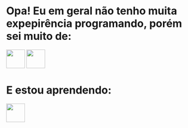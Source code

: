 # Opa! Eu em geral não tenho muita expepirência programando, porém sei muito de:

<img src="https://cdn.jsdelivr.net/gh/devicons/devicon@latest/icons/html5/html5-original-wordmark.svg" style="width: 50px; display:inline-block;" />


<img src="https://cdn.jsdelivr.net/gh/devicons/devicon@latest/icons/css3/css3-original-wordmark.svg" style="width: 50px; display:inline-block;" />

# E estou aprendendo:

<img src="https://cdn.jsdelivr.net/gh/devicons/devicon@latest/icons/python/python-original-wordmark.svg" style="width: 50px; display: inline-block;" />
